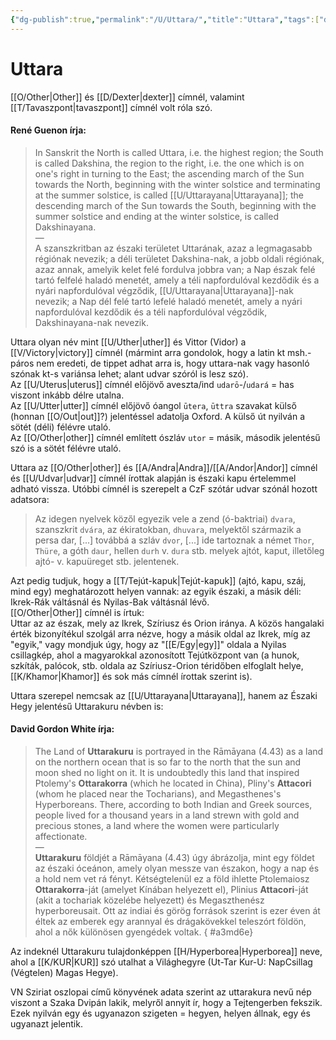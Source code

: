 ```yaml
---
{"dg-publish":true,"permalink":"/U/Uttara/","title":"Uttara","tags":["dg_uploaded","Englishtexttranslated"],"created":"2023-10-17T08:05","updated":"2023-11-10T02:44"}
---
```



# Uttara

[[O/Other\|Other]] és [[D/Dexter\|dexter]] címnél, valamint [[T/Tavaszpont\|tavaszpont]] címnél volt róla szó.  

#### René Guenon írja:  

> In Sanskrit the North is called Uttara, i.e. the highest region; the South is called Dakshina, the region to the right, i.e. the one which is on one's right in turning to the East; the ascending march of the Sun towards the North, beginning with the winter solstice and terminating at the summer solstice, is called [[U/Uttarayana\|Uttarayana]]; the descending march of the Sun towards the South, beginning with the summer solstice and ending at the winter solstice, is called Dakshinayana.  
> —  
> A szanszkritban az északi területet Uttarának, azaz a legmagasabb régiónak nevezik; a déli területet Dakshina-nak, a jobb oldali régiónak, azaz annak, amelyik kelet felé fordulva jobbra van; a Nap észak felé tartó felfelé haladó menetét, amely a téli napfordulóval kezdődik és a nyári napfordulóval végződik, [[U/Uttarayana\|Uttarayana]]-nak nevezik; a Nap dél felé tartó lefelé haladó menetét, amely a nyári napfordulóval kezdődik és a téli napfordulóval végződik, Dakshinayana-nak nevezik.  

Uttara olyan név mint [[U/Uther\|uther]] és Vittor (Vidor) a [[V/Victory\|victory]] címnél (mármint arra gondolok, hogy a latin kt msh.-páros nem eredeti, de tippet adhat arra is, hogy uttara-nak vagy hasonló szónak kt-s variánsa lehet; alant udvar szóról is lesz szó).  
Az [[U/Uterus\|uterus]] címnél előjövő aveszta/ind `udarō`-/`udará` = has viszont inkább délre utalna.  
Az [[U/Utter\|utter]] címnél előjövő óangol `ūtera`, `ūttra` szavakat külső (honnan [[O/Out\|out]]?) jelentéssel adatolja Oxford. A külső út nyilván a sötét (déli) félévre utaló.  
Az [[O/Other\|other]] címnél említett ószláv `utor` = másik, második jelentésű szó is a sötét félévre utaló.  

Uttara az [[O/Other\|other]] és [[A/Andra\|Andra]]/[[A/Andor\|Andor]] címnél és [[U/Udvar\|udvar]] címnél írottak alapján is északi kapu értelemmel adható vissza. Utóbbi címnél is szerepelt a CzF szótár udvar szónál hozott adatsora:  
> Az idegen nyelvek közől egyezik vele a zend (ó-baktriai) `dvara`, szanszkrit `dvára`, az ékiratokban, `dhuvara`, melyektől származik a persa dar, \[...\] továbbá a szláv `dvor`, \[...\] ide tartoznak a német `Thor`, `Thüre`, a góth `daur`, hellen `durh` v. `dura` stb. melyek ajtót, kaput, illetőleg ajtó- v. kapuüreget stb. jelentenek.  

Azt pedig tudjuk, hogy a [[T/Tejút-kapuk\|Tejút-kapuk]] (ajtó, kapu, száj, mind egy) meghatározott helyen vannak: az egyik északi, a másik déli: Ikrek-Rák váltásnál és Nyilas-Bak váltásnál lévő.  
[[O/Other\|Other]] címnél is írtuk:  
Uttar az az észak, mely az Ikrek, Szíriusz és Orion iránya. A közös hangalaki érték bizonyítékul szolgál arra nézve, hogy a másik oldal az Ikrek, míg az "egyik," vagy mondjuk úgy, hogy az "[[E/Egy\|egy]]" oldala a Nyilas csillagkép, ahol a magyarokkal azonosított Tejútközpont van (a hunok, szkíták, palócok, stb. oldala az Szíriusz-Orion téridőben elfoglalt helye, [[K/Khamor\|Khamor]] és sok más címnél írottak szerint is).  

Uttara szerepel nemcsak az [[U/Uttarayana\|Uttarayana]], hanem az Északi Hegy jelentésű Uttarakuru névben is:  

#### David Gordon White írja:

> The Land of **Uttarakuru** is portrayed in the Rāmāyana (4.43) as a land on the northern ocean that is so far to the north that the sun and moon shed no light on it. It is undoubtedly this land that inspired Ptolemy's **Ottarakorra** (which he located in China), Pliny's **Attacori** (whom he placed near the Tocharians), and Megasthenes's Hyperboreans. There, according to both Indian and Greek sources, people lived for a thousand years in a land strewn with gold and precious stones, a land where the women were particularly affectionate.  
> —  
> **Uttarakuru** földjét a Rāmāyana (4.43) úgy ábrázolja, mint egy földet az északi óceánon, amely olyan messze van északon, hogy a nap és a hold nem vet rá fényt. Kétségtelenül ez a föld ihlette Ptolemaiosz **Ottarakorra**-ját (amelyet Kínában helyezett el), Plinius **Attacori**-ját (akit a tochariak közelébe helyezett) és Megaszthenész hyperboreusait. Ott az indiai és görög források szerint is ezer éven át éltek az emberek egy arannyal és drágakövekkel teleszórt földön, ahol a nők különösen gyengédek voltak.  { #a3md6e}


Az indeknél Uttarakuru tulajdonképpen [[H/Hyperborea\|Hyperborea]] neve, ahol a [[K/KUR\|KUR]] szó utalhat a Világhegyre (Ut-Tar Kur-U: NapCsillag (Végtelen) Magas Hegye).  

VN Sziriat oszlopai című könyvének adata szerint az uttarakura nevű nép viszont a Szaka Dvipán lakik, melyről annyit ír, hogy a Tejtengerben fekszik. Ezek nyilván egy és ugyanazon szigeten = hegyen, helyen állnak, egy és ugyanazt jelentik.  